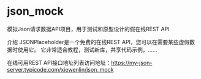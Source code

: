 # json_mock
模拟Json请求数据API项目，用于测试和原型设计的假在线REST API 

介绍
JSONPlaceholder是一个免费的在线REST API，您可以在需要某些虚假数据时使用它。 
它非常适合教程，测试新库，共享代码示例，......

在线可用REST API接口地址列表访问地址：https://my-json-server.typicode.com/xiewenlin/json_mock

